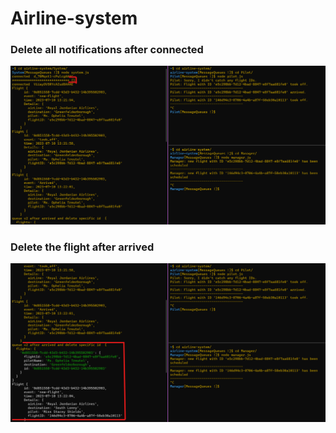 # Airline-system

### Delete all notifications after connected
![Fig 1](./2.png)

### Delete the flight after arrived
![Fig 2](./1.png)
